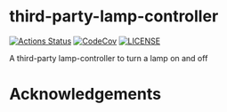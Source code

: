 # third-party-lamp-controller

[![Actions Status][actions badge]][actions]
[![CodeCov][codecov badge]][codecov]
[![LICENSE][license badge]][license]

A third-party lamp-controller to turn a lamp on and off

# Acknowledgements

<!-- Links -->
[actions]: https://github.com/sifis-home/third-party-lamp-controller/actions
[codecov]: https://codecov.io/gh/sifis-home/third-party-lamp-controller
[license]: LICENSES/MIT.txt

<!-- Badges -->
[actions badge]: https://github.com/sifis-home/third-party-lamp-controller/workflows/third-party-lamp-controller/badge.svg
[codecov badge]: https://codecov.io/gh/sifis-home/third-party-lamp-controller/branch/master/graph/badge.svg
[license badge]: https://img.shields.io/badge/license-MIT-blue.svg
